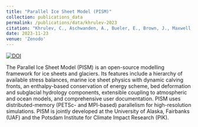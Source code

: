 ```yaml
---
title: "Parallel Ice Sheet Model (PISM)"
collection: publications_data
permalink: /publications/data/khrulev-2023
citation: "Khrulev, C., Aschwanden, A., Bueler, E., Brown, J., Maxwell, D., Albrecht, T., Reese, R., Mengel, M., Martin, M., Winkelmann, R., Zeitz, M., Levermann, A., Feldmann, J., <b>Garbe, J.</b>, Haseloff, M., Seguinot, J., Hinck, S., Kleiner, T., Fischer, E., Damsgaard, A., Lingle, C., van Pelt, W., Ziemen, F., Shemonski, N., Mankoff, K., Kennedy, J., Blum, K., Habermann, M., DellaGiustina, D., Hock, R., Kreuzer, M., Degregori, E., Schoell, S.: <i>Parallel Ice Sheet Model (PISM)</i> [code], Zenodo, DOI: <a href='https://doi.org/10.5281/zenodo.1199019'>10.5281/zenodo.1199019</a>, 2023."
date: 2023-11-23
venue: 'Zenodo'
---
```


[![DOI](https://zenodo.org/badge/DOI/10.5281/zenodo.1199019.svg)](https://doi.org/10.5281/zenodo.1199019)

The Parallel Ice Sheet Model (PISM) is an open-source modelling framework for ice sheets and glaciers. Its features include a hierarchy of available stress balances, marine ice sheet physics with dynamic calving fronts, an enthalpy-based conservation of energy scheme, bed deformation and subglacial hydrology components, extensible coupling to atmospheric and ocean models, and comprehensive user documentation. PISM uses distributed-memory (PETSc- and MPI-based) parallelism for high-resolution simulations. PISM is jointly developed at the University of Alaska, Fairbanks (UAF) and the Potsdam Institute for Climate Impact Research (PIK).

